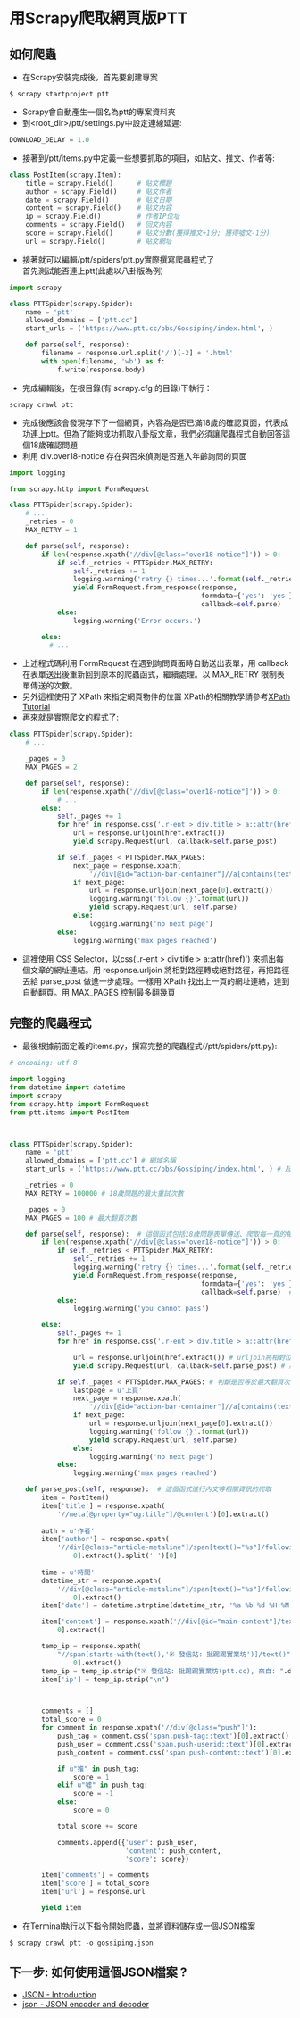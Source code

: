 # 用Scrapy爬取網頁版PTT


## 如何爬蟲

- 在Scrapy安裝完成後，首先要創建專案
```
$ scrapy startproject ptt
```
- Scrapy會自動產生一個名為ptt的專案資料夾
- 到<root_dir>/ptt/settings.py中設定連線延遲:
```python
DOWNLOAD_DELAY = 1.0
```
- 接著到/ptt/items.py中定義一些想要抓取的項目，如貼文、推文、作者等:
```python
class PostItem(scrapy.Item):
    title = scrapy.Field() 		# 貼文標題
    author = scrapy.Field() 	# 貼文作者
    date = scrapy.Field() 		# 貼文日期
    content = scrapy.Field() 	# 貼文內容
    ip = scrapy.Field()			# 作者IP位址
    comments = scrapy.Field() 	# 回文內容
    score = scrapy.Field() 		# 貼文分數(獲得推文+1分; 獲得噓文-1分)
    url = scrapy.Field() 		# 貼文網址
```
- 接著就可以編輯/ptt/spiders/ptt.py實際撰寫爬蟲程式了<br/>首先測試能否連上ptt(此處以八卦版為例)
```python
import scrapy

class PTTSpider(scrapy.Spider):
    name = 'ptt'
    allowed_domains = ['ptt.cc']
    start_urls = ('https://www.ptt.cc/bbs/Gossiping/index.html', )

    def parse(self, response):
        filename = response.url.split('/')[-2] + '.html'
        with open(filename, 'wb') as f:
            f.write(response.body)
```
- 完成編輯後，在根目錄(有 scrapy.cfg 的目錄)下執行：
```
scrapy crawl ptt
```
- 完成後應該會發現存下了一個網頁，內容為是否已滿18歲的確認頁面，代表成功連上ptt。但為了能夠成功抓取八卦版文章，我們必須讓爬蟲程式自動回答這個18歲確認問題
- 利用 div.over18-notice 存在與否來偵測是否進入年齡詢問的頁面
```python
import logging

from scrapy.http import FormRequest

class PTTSpider(scrapy.Spider):
    # ...
    _retries = 0
    MAX_RETRY = 1

    def parse(self, response):
        if len(response.xpath('//div[@class="over18-notice"]')) > 0:
            if self._retries < PTTSpider.MAX_RETRY:
                self._retries += 1
                logging.warning('retry {} times...'.format(self._retries))
                yield FormRequest.from_response(response,
                                                formdata={'yes': 'yes'},
                                                callback=self.parse)
            else:
                logging.warning('Error occurs.')

        else:
          # ...
```
- 上述程式碼利用 FormRequest 在遇到詢問頁面時自動送出表單，用 callback 在表單送出後重新回到原本的爬蟲函式，繼續處理。以 MAX_RETRY 限制表單傳送的次數。
- 另外這裡使用了 XPath 來指定網頁物件的位置
XPath的相關教學請參考[XPath Tutorial](http://www.w3schools.com/xml/xpath_intro.asp)
- 再來就是實際爬文的程式了:
```python
class PTTSpider(scrapy.Spider):
    # ...

    _pages = 0
    MAX_PAGES = 2

    def parse(self, response):
        if len(response.xpath('//div[@class="over18-notice"]')) > 0:
            # ...
        else:
            self._pages += 1
            for href in response.css('.r-ent > div.title > a::attr(href)'):
                url = response.urljoin(href.extract())
                yield scrapy.Request(url, callback=self.parse_post)

            if self._pages < PTTSpider.MAX_PAGES:
                next_page = response.xpath(
                    '//div[@id="action-bar-container"]//a[contains(text(), "上頁")]/@href')
                if next_page:
                    url = response.urljoin(next_page[0].extract())
                    logging.warning('follow {}'.format(url))
                    yield scrapy.Request(url, self.parse)
                else:
                    logging.warning('no next page')
            else:
                logging.warning('max pages reached')
```
- 這裡使用 CSS Selector，以css('.r-ent > div.title > a::attr(href)') 來抓出每個文章的網址連結。用 response.urljoin 將相對路徑轉成絕對路徑，再把路徑丟給 parse_post 做進一步處理。一樣用 XPath 找出上一頁的網址連結，達到自動翻頁。用 MAX_PAGES 控制最多翻幾頁

## 完整的爬蟲程式
- 最後根據前面定義的items.py，撰寫完整的爬蟲程式(/ptt/spiders/ptt.py):
```python
# encoding: utf-8

import logging
from datetime import datetime
import scrapy
from scrapy.http import FormRequest
from ptt.items import PostItem



class PTTSpider(scrapy.Spider):
    name = 'ptt'   
    allowed_domains = ['ptt.cc'] # 網域名稱
    start_urls = ('https://www.ptt.cc/bbs/Gossiping/index.html', ) # 起始網址

    _retries = 0
    MAX_RETRY = 100000 # 18歲問題的最大重試次數

    _pages = 0
    MAX_PAGES = 100 # 最大翻頁次數

    def parse(self, response):  # 這個函式包括18歲問題表單傳送、爬取每一頁的每個標題，並將各文章連結傳給parse_post函式
        if len(response.xpath('//div[@class="over18-notice"]')) > 0:   # 判斷是否進入18歲問題頁面
            if self._retries < PTTSpider.MAX_RETRY:
                self._retries += 1
                logging.warning('retry {} times...'.format(self._retries))
                yield FormRequest.from_response(response,
                                                formdata={'yes': 'yes'},
                                                callback=self.parse)  # 表單送出後，再次呼叫parse函式
            else:
                logging.warning('you cannot pass')

        else:   
            self._pages += 1 
            for href in response.css('.r-ent > div.title > a::attr(href)'): # 抓取每個文章的標題、連結

                url = response.urljoin(href.extract()) # urljoin將相對位址轉為絕對位址
                yield scrapy.Request(url, callback=self.parse_post) # 將每個內文的網址傳送給parse_post，進行內文等相關內容的爬取

            if self._pages < PTTSpider.MAX_PAGES: # 判斷是否等於最大翻頁次數
                lastpage = u'上頁'
                next_page = response.xpath(
                    '//div[@id="action-bar-container"]//a[contains(text(), "%s")]/@href' %(lastpage))
                if next_page:
                    url = response.urljoin(next_page[0].extract())
                    logging.warning('follow {}'.format(url))
                    yield scrapy.Request(url, self.parse)
                else:
                    logging.warning('no next page')
            else:
                logging.warning('max pages reached')

    def parse_post(self, response):  # 這個函式進行內文等相關資訊的爬取
        item = PostItem()
        item['title'] = response.xpath(
            '//meta[@property="og:title"]/@content')[0].extract()
        
        auth = u'作者'
        item['author'] = response.xpath(
            '//div[@class="article-metaline"]/span[text()="%s"]/following-sibling::span[1]/text()'%(auth))[
                0].extract().split(' ')[0]
        
        time = u'時間'
        datetime_str = response.xpath(
            '//div[@class="article-metaline"]/span[text()="%s"]/following-sibling::span[1]/text()'%(time))[
                0].extract()
        item['date'] = datetime.strptime(datetime_str, '%a %b %d %H:%M:%S %Y')

        item['content'] = response.xpath('//div[@id="main-content"]/text()')[
            0].extract()

        temp_ip = response.xpath(
            "//span[starts-with(text(),'※ 發信站: 批踢踢實業坊')]/text()".decode('utf8'))[
                0].extract() 
        temp_ip = temp_ip.strip("※ 發信站: 批踢踢實業坊(ptt.cc), 來自: ".decode('utf8'))
        item['ip'] = temp_ip.strip("\n")



        comments = []
        total_score = 0
        for comment in response.xpath('//div[@class="push"]'):
            push_tag = comment.css('span.push-tag::text')[0].extract()
            push_user = comment.css('span.push-userid::text')[0].extract()
            push_content = comment.css('span.push-content::text')[0].extract()

            if u"推" in push_tag:
                score = 1
            elif u"噓" in push_tag:
                score = -1
            else:
                score = 0

            total_score += score

            comments.append({'user': push_user,
                             'content': push_content,
                             'score': score})

        item['comments'] = comments
        item['score'] = total_score
        item['url'] = response.url

        yield item
```
- 在Terminal執行以下指令開始爬蟲，並將資料儲存成一個JSON檔案
```
$ scrapy crawl ptt -o gossiping.json
```

## 下一步: 如何使用這個JSON檔案 ?
- [JSON - Introduction](http://www.w3schools.com/js/js_json_intro.asp)
- [json - JSON encoder and decoder](https://docs.python.org/2/library/json.html)